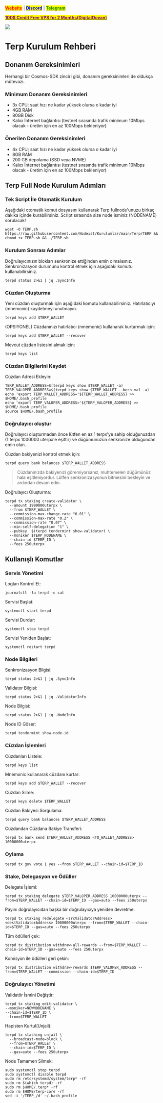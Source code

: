 &#x20;                                                       [<mark style="color:red;">**Website**</mark>](https://nodeist.net/) | [<mark style="color:blue;">**Discord**</mark>](https://discord.gg/ypx7mJ6Zzb) | [<mark style="color:green;">**Telegram**</mark>](https://t.me/noodeist)

&#x20;                                     [<mark style="color:purple;">**100$ Credit Free VPS for 2 Months(DigitalOcean)**</mark>](https://www.digitalocean.com/?refcode=410c988c8b3e&utm_campaign=Referral_Invite&utm_medium=Referral_Program&utm_source=badge)

![](https://i.hizliresim.com/lkac2p2.png)

# Terp Kurulum Rehberi
## Donanım Gereksinimleri
Herhangi bir Cosmos-SDK zinciri gibi, donanım gereksinimleri de oldukça mütevazı.

### Minimum Donanım Gereksinimleri
 - 3x CPU; saat hızı ne kadar yüksek olursa o kadar iyi
 - 4GB RAM
 - 80GB Disk
 - Kalıcı İnternet bağlantısı (testnet sırasında trafik minimum 10Mbps olacak - üretim için en az 100Mbps bekleniyor)

### Önerilen Donanım Gereksinimleri
 - 4x CPU; saat hızı ne kadar yüksek olursa o kadar iyi
 - 8GB RAM
 - 200 GB depolama (SSD veya NVME)
 - Kalıcı İnternet bağlantısı (testnet sırasında trafik minimum 10Mbps olacak - üretim için en az 100Mbps bekleniyor)

## Terp Full Node Kurulum Adımları
### Tek Script İle Otomatik Kurulum
Aşağıdaki otomatik komut dosyasını kullanarak Terp fullnode'unuzu birkaç dakika içinde kurabilirsiniz.
Script sırasında size node isminiz (NODENAME) sorulacak!


```
wget -O TERP.sh https://raw.githubusercontent.com/Nodeist/Kurulumlar/main/Terp/TERP && chmod +x TERP.sh && ./TERP.sh
```

### Kurulum Sonrası Adımlar

Doğrulayıcınızın blokları senkronize ettiğinden emin olmalısınız.
Senkronizasyon durumunu kontrol etmek için aşağıdaki komutu kullanabilirsiniz.
```
terpd status 2>&1 | jq .SyncInfo
```

### Cüzdan Oluşturma
Yeni cüzdan oluşturmak için aşağıdaki komutu kullanabilirsiniz. Hatırlatıcıyı (mnemonic) kaydetmeyi unutmayın.
```
terpd keys add $TERP_WALLET
```

(OPSIYONEL) Cüzdanınızı hatırlatıcı (mnemonic) kullanarak kurtarmak için:
```
terpd keys add $TERP_WALLET --recover
```

Mevcut cüzdan listesini almak için:
```
terpd keys list
```

### Cüzdan Bilgilerini Kaydet
Cüzdan Adresi Ekleyin:
```
TERP_WALLET_ADDRESS=$(terpd keys show $TERP_WALLET -a)
TERP_VALOPER_ADDRESS=$(terpd keys show $TERP_WALLET --bech val -a)
echo 'export TERP_WALLET_ADDRESS='${TERP_WALLET_ADDRESS} >> $HOME/.bash_profile
echo 'export TERP_VALOPER_ADDRESS='${TERP_VALOPER_ADDRESS} >> $HOME/.bash_profile
source $HOME/.bash_profile
```


### Doğrulayıcı oluştur
Doğrulayıcı oluşturmadan önce lütfen en az 1 terpx'ye sahip olduğunuzdan (1 terpx 1000000 uterpx'e eşittir) ve düğümünüzün senkronize olduğundan emin olun.

Cüzdan bakiyenizi kontrol etmek için:
```
terpd query bank balances $TERP_WALLET_ADDRESS
```
> Cüzdanınızda bakiyenizi göremiyorsanız, muhtemelen düğümünüz hala eşitleniyordur. Lütfen senkronizasyonun bitmesini bekleyin ve ardından devam edin.

Doğrulayıcı Oluşturma:
```
terpd tx staking create-validator \
  --amount 1999000uterpx \
  --from $TERP_WALLET \
  --commission-max-change-rate "0.01" \
  --commission-max-rate "0.2" \
  --commission-rate "0.07" \
  --min-self-delegation "1" \
  --pubkey  $(terpd tendermint show-validator) \
  --moniker $TERP_NODENAME \
  --chain-id $TERP_ID \
  --fees 250uterpx
```



## Kullanışlı Komutlar
### Servis Yönetimi
Logları Kontrol Et:
```
journalctl -fu terpd -o cat
```

Servisi Başlat:
```
systemctl start terpd
```

Servisi Durdur:
```
systemctl stop terpd
```

Servisi Yeniden Başlat:
```
systemctl restart terpd
```

### Node Bilgileri
Senkronizasyon Bilgisi:
```
terpd status 2>&1 | jq .SyncInfo
```

Validator Bilgisi:
```
terpd status 2>&1 | jq .ValidatorInfo
```

Node Bilgisi:
```
terpd status 2>&1 | jq .NodeInfo
```

Node ID Göser:
```
terpd tendermint show-node-id
```

### Cüzdan İşlemleri
Cüzdanları Listele:
```
terpd keys list
```

Mnemonic kullanarak cüzdanı kurtar:
```
terpd keys add $TERP_WALLET --recover
```

Cüzdan Silme:
```
terpd keys delete $TERP_WALLET
```

Cüzdan Bakiyesi Sorgulama:
```
terpd query bank balances $TERP_WALLET_ADDRESS
```

Cüzdandan Cüzdana Bakiye Transferi:
```
terpd tx bank send $TERP_WALLET_ADDRESS <TO_WALLET_ADDRESS> 10000000uterpx
```

### Oylama
```
terpd tx gov vote 1 yes --from $TERP_WALLET --chain-id=$TERP_ID
```

### Stake, Delegasyon ve Ödüller
Delegate İşlemi:
```
terpd tx staking delegate $TERP_VALOPER_ADDRESS 10000000uterpx --from=$TERP_WALLET --chain-id=$TERP_ID --gas=auto --fees 250uterpx
```

Payını doğrulayıcıdan başka bir doğrulayıcıya yeniden devretme:
```
terpd tx staking redelegate <srcValidatorAddress> <destValidatorAddress> 10000000uterpx --from=$TERP_WALLET --chain-id=$TERP_ID --gas=auto --fees 250uterpx
```

Tüm ödülleri çek:
```
terpd tx distribution withdraw-all-rewards --from=$TERP_WALLET --chain-id=$TERP_ID --gas=auto --fees 250uterpx
```

Komisyon ile ödülleri geri çekin:
```
terpd tx distribution withdraw-rewards $TERP_VALOPER_ADDRESS --from=$TERP_WALLET --commission --chain-id=$TERP_ID
```

### Doğrulayıcı Yönetimi
Validatör İsmini Değiştir:
```
terpd tx staking edit-validator \
--moniker=NEWNODENAME \
--chain-id=$TERP_ID \
--from=$TERP_WALLET
```

Hapisten Kurtul(Unjail):
```
terpd tx slashing unjail \
  --broadcast-mode=block \
  --from=$TERP_WALLET \
  --chain-id=$TERP_ID \
  --gas=auto --fees 250uterpx
```


Node Tamamen Silmek:
```
sudo systemctl stop terpd
sudo systemctl disable terpd
sudo rm /etc/systemd/system/terp* -rf
sudo rm $(which terpd) -rf
sudo rm $HOME/.terp* -rf
sudo rm $HOME/terp-core -rf
sed -i '/TERP_/d' ~/.bash_profile
```
